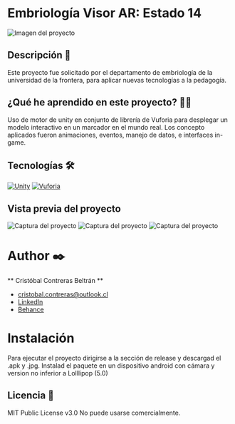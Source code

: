 # Embriología Visor AR: Estado 14
![Imagen del proyecto](./readme/Muestra_1.jpg)

## Descripción 📑

Este proyecto fue solicitado por el departamento de embriología de la universidad de la frontera, para aplicar nuevas tecnologías a la pedagogía.

## ¿Qué  he aprendido en este proyecto? 🙇🏻

Uso de motor de unity en conjunto de librería de Vuforia para desplegar un modelo interactivo en un marcador en el mundo real.
Los concepto aplicados fueron animaciones, eventos, manejo de datos, e interfaces in-game.

## Tecnologías 🛠

[![Unity](./readme/Unity.png)](https://docs.unity.com/)
[![Vuforia](./readme/Vuforia.png)](https://docs.unity3d.com/es/2018.4/Manual/vuforia-sdk-overview.html)

## Vista previa del proyecto

![Captura del proyecto](./readme/AppLogo.jpg)
![Captura del proyecto](./readme/Muestra_1&Label.jpg)
![Captura del proyecto](./readme/Muestra_2&Label.jpg)

# Author ✒️
** Cristóbal Contreras Beltrán **

* [cristobal.contreras@outlook.cl](cristobal.contreras@outlook.cl)
* [LinkedIn](https://www.linkedin.com/in/cristobal-contreras-beltran/)
* [Behance](https://www.behance.net/AsCraftC)

# Instalación
Para ejecutar el proyecto dirigirse a la sección de release y descargad el .apk y .jpg.
Instalad el paquete en un dispositivo android con cámara y version no inferior a Lolllipop (5.0)

## Licencia 📄
MIT Public License v3.0
No puede usarse comercialmente.